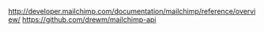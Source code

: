 http://developer.mailchimp.com/documentation/mailchimp/reference/overview/
https://github.com/drewm/mailchimp-api
